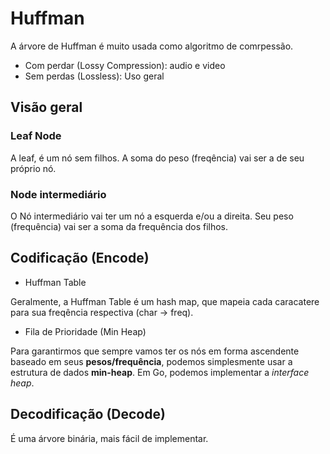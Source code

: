 # Huffman

A árvore de Huffman é muito usada como algoritmo de comrpessão.

- Com perdar (Lossy Compression): audio e video
- Sem perdas (Lossless): Uso geral

## Visão geral

### Leaf Node

A leaf, é um nó sem filhos. A soma do peso (freqência) vai ser a de seu próprio nó.

### Node intermediário

O Nó intermediário vai ter um nó a esquerda e/ou a direita. Seu peso (frequência) vai ser a soma da frequência dos filhos.


## Codificação (Encode)

- Huffman Table

Geralmente, a Huffman Table é um hash map, que mapeia cada caracatere para sua freqência respectiva (char -> freq).

- Fila de Prioridade (Min Heap)

Para garantirmos que sempre vamos ter os nós em forma ascendente baseado em seus **pesos/frequência**, podemos simplesmente usar a estrutura de dados **min-heap**. Em Go, podemos implementar a *interface heap*. 



## Decodificação (Decode)

É uma árvore binária, mais fácil de implementar.